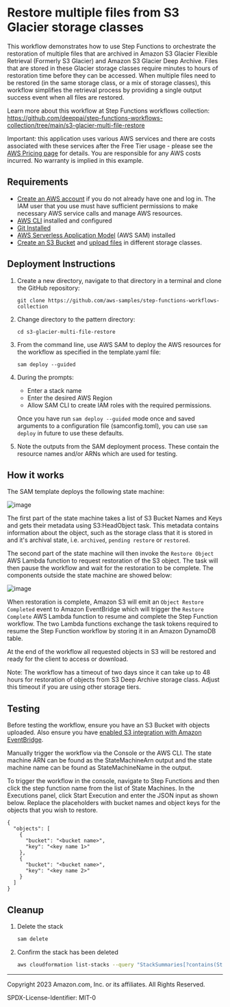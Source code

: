 # Restore multiple files from S3 Glacier storage classes

This workflow demonstrates how to use Step Functions to orchestrate the restoration of multiple files that are archived in Amazon S3 Glacier Flexible Retrieval (Formerly S3 Glacier) and Amazon S3 Glacier Deep Archive. Files that are stored in these Glacier storage classes require minutes to hours of restoration time before they can be accessed. When multiple files need to be restored (in the same storage class, or a mix of storage classes), this workflow simplifies the retrieval process by providing a single output success event when all files are restored.

Learn more about this workflow at Step Functions workflows collection: https://github.com/deeppai/step-functions-workflows-collection/tree/main/s3-glacier-multi-file-restore

Important: this application uses various AWS services and there are costs associated with these services after the Free Tier usage - please see the [AWS Pricing page](https://aws.amazon.com/pricing/) for details. You are responsible for any AWS costs incurred. No warranty is implied in this example.

## Requirements

* [Create an AWS account](https://portal.aws.amazon.com/gp/aws/developer/registration/index.html) if you do not already have one and log in. The IAM user that you use must have sufficient permissions to make necessary AWS service calls and manage AWS resources.
* [AWS CLI](https://docs.aws.amazon.com/cli/latest/userguide/install-cliv2.html) installed and configured
* [Git Installed](https://git-scm.com/book/en/v2/Getting-Started-Installing-Git)
* [AWS Serverless Application Model](https://docs.aws.amazon.com/serverless-application-model/latest/developerguide/serverless-sam-cli-install.html) (AWS SAM) installed
* [Create an S3 Bucket](https://docs.aws.amazon.com/AmazonS3/latest/userguide/creating-bucket.html) and [upload files](https://docs.aws.amazon.com/AmazonS3/latest/userguide/uploading-an-object-bucket.html) in different storage classes.

## Deployment Instructions

1. Create a new directory, navigate to that directory in a terminal and clone the GitHub repository:
    ``` 
    git clone https://github.com/aws-samples/step-functions-workflows-collection
    ```
1. Change directory to the pattern directory:
    ```
    cd s3-glacier-multi-file-restore
    ```
1. From the command line, use AWS SAM to deploy the AWS resources for the workflow as specified in the template.yaml file:
    ```
    sam deploy --guided
    ```
1. During the prompts:
    * Enter a stack name
    * Enter the desired AWS Region
    * Allow SAM CLI to create IAM roles with the required permissions.

    Once you have run `sam deploy --guided` mode once and saved arguments to a configuration file (samconfig.toml), you can use `sam deploy` in future to use these defaults.

1. Note the outputs from the SAM deployment process. These contain the resource names and/or ARNs which are used for testing.

## How it works

The SAM template deploys the following state machine:

![image](./resources/statemachine.png)

The first part of the state machine takes a list of S3 Bucket Names and Keys and gets their metadata using S3:HeadObject task. This metadata contains information about the object, such as the storage class that it is stored in and it's archival state, i.e. `archived`, `pending restore` or `restored`.

The second part of the state machine will then invoke the `Restore Object` AWS Lambda function to request restoration of the S3 object. The task will then pause the workflow and wait for the restoration to be complete. The components outside the state machine are showed below:

![image](./resources/statemachine-plus.png)

When restoration is complete, Amazon S3 will emit an `Object Restore Completed` event to Amazon EventBridge which will trigger the `Restore Complete` AWS Lambda function to resume and complete the Step Function workflow. The two Lambda functions exchange the task tokens required to resume the Step Function workflow by storing it in an Amazon DynamoDB table.

At the end of the workflow all requested objects in S3 will be restored and ready for the client to access or download.

Note: The workflow has a timeout of two days since it can take up to 48 hours for restoration of objects from S3 Deep Archive storage class. Adjust this timeout if you are using other storage tiers.

## Testing

Before testing the workflow, ensure you have an S3 Bucket with objects uploaded. Also ensure you have [enabled S3 integration with Amazon EventBridge](https://docs.aws.amazon.com/AmazonS3/latest/userguide/enable-event-notifications-eventbridge.html).

Manually trigger the workflow via the Console or the AWS CLI. The state machine ARN can be found as the StateMachineArn output and the state machine name can be found as StateMachineName in the output.

To trigger the workflow in the console, navigate to Step Functions and then click the step function name from the list of State Machines. In the Executions panel, click Start Execution and enter the JSON input as shown below. Replace the placeholders with bucket names and object keys for the objects that you wish to restore.

```
{
  "objects": [
    {
      "bucket": "<bucket name>",
      "key": "<key name 1>"
    },
    {
      "bucket": "<bucket name>",
      "key": "<key name 2>"
    }
  ]
}
```

## Cleanup
 
1. Delete the stack
    ```bash
    sam delete
    ```
1. Confirm the stack has been deleted
    ```bash
    aws cloudformation list-stacks --query "StackSummaries[?contains(StackName,'STACK_NAME')].StackStatus"
    ```
----
Copyright 2023 Amazon.com, Inc. or its affiliates. All Rights Reserved.

SPDX-License-Identifier: MIT-0
